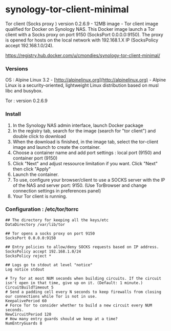 # synology-tor-client-minimal

Tor client (Socks proxy ) version 0.2.6.9 - 12MB image - Tor client image qualified for Docker on Synology NAS. This Docker image launch a Tor client with a Socks proxy on port 9150 (SocksPort 0.0.0.0:9150). The proxy is opened for hosts on the local network with 192.168.1.X IP (SocksPolicy accept 192.168.1.0/24).

https://registry.hub.docker.com/u/cmondies/synology-tor-client-minimal/

### Versions

OS : Alpine Linux 3.2 - [http://alpinelinux.org](http://alpinelinux.org) - Alpine Linux is a security-oriented, lightweight Linux distribution based on musl libc and busybox.

Tor : version 0.2.6.9

### Install

1. In the Synology NAS admin interface, launch Docker package
2. In the registry tab, search for the image (search for "tor client") and double click to download
3. When the download is finished, in the image tab, select the tor-client image and launch to create the container.
4. Choose a container name and add port settings : local port (9150) and container port (9150)
5. Click "Next" and adjust ressource limitation if you want. Click "Next" then click "Apply"
6. Launch the container.
7. To use, configure your browser/client to use a SOCKS server with the IP of the NAS and server port: 9150. (Use TorBrowser and change connection settings in preferences panel)
8. Your Tor client is running.

### Configuration : /etc/tor/torrc 

```
## The directory for keeping all the keys/etc
DataDirectory /var/lib/tor

## Tor opens a socks proxy on port 9150
SocksPort 0.0.0.0:9150

## Entry policies to allow/deny SOCKS requests based on IP address.
SocksPolicy accept 192.168.1.0/24
SocksPolicy reject *

## Logs go to stdout at level "notice"
Log notice stdout

# Try for at most NUM seconds when building circuits. If the circuit isn't open in that time, give up on it. (Default: 1 minute.)           
CircuitBuildTimeout 5                                                                                                                       
# Send a padding cell every N seconds to keep firewalls from closing our connections while Tor is not in use.                               
KeepalivePeriod 60                                                                                                                          
# Force Tor to consider whether to build a new circuit every NUM seconds.                                                                   
NewCircuitPeriod 120                                                                                                                        
# How many entry guards should we keep at a time?                                                                                           
NumEntryGuards 8
```

